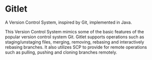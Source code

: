 # Gitlet
A Version Control System, inspired by Git, implemented in Java.

This Version Control System mimics some of the basic features of the popular version control system Git. Gitlet supports operations such as staging/unstaging files, merging, removing, rebasing and interactively rebasing branches. It also utilizes SCP to provide for remote operations such as pulling, pushing and cloning branches remotely.
